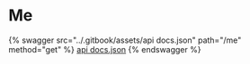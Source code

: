 # Me

{% swagger src="../.gitbook/assets/api docs.json" path="/me" method="get" %}
[api docs.json](<../.gitbook/assets/api docs.json>)
{% endswagger %}

